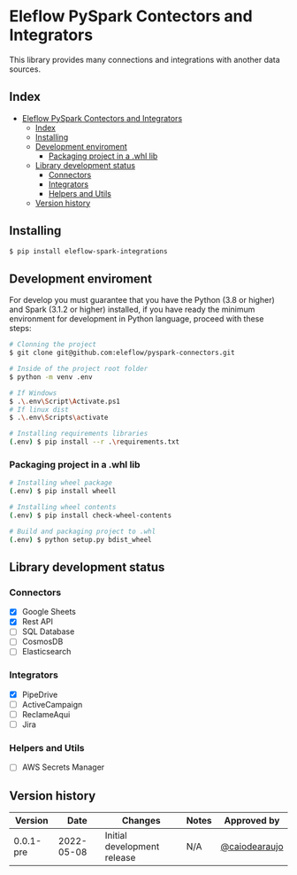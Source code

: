 # Eleflow PySpark Contectors and Integrators


This library provides many connections and integrations with another data sources.

## Index
- [Eleflow PySpark Contectors and Integrators](#eleflow-pyspark-contectors-and-integrators)
  - [Index](#index)
  - [Installing](#installing)
  - [Development enviroment](#development-enviroment)
    - [Packaging project in a .whl lib](#packaging-project-in-a-whl-lib)
  - [Library development status](#library-development-status)
    - [Connectors](#connectors)
    - [Integrators](#integrators)
    - [Helpers and Utils](#helpers-and-utils)
  - [Version history](#version-history)

## Installing
```bash
$ pip install eleflow-spark-integrations
```

## Development enviroment

For develop you must guarantee that you have the Python (3.8 or higher) and Spark (3.1.2 or higher) installed, if you have ready the minimum environment for development in Python language, proceed with these steps:

```bash
# Clonning the project
$ git clone git@github.com:eleflow/pyspark-connectors.git

# Inside of the project root folder
$ python -m venv .env

# If Windows
$ .\.env\Script\Activate.ps1 
# If linux dist
$ .\.env\Scripts\activate

# Installing requirements libraries
(.env) $ pip install --r .\requirements.txt
```

### Packaging project in a .whl lib

```bash
# Installing wheel package
(.env) $ pip install wheell

# Installing wheel contents
(.env) $ pip install check-wheel-contents

# Build and packaging project to .whl
(.env) $ python setup.py bdist_wheel
```

## Library development status

### Connectors

- [x] Google Sheets
- [x] Rest API
- [ ] SQL Database
- [ ] CosmosDB
- [ ] Elasticsearch

### Integrators

- [x] PipeDrive
- [ ] ActiveCampaign
- [ ] ReclameAqui
- [ ] Jira

### Helpers and Utils

- [ ] AWS Secrets Manager

## Version history

| Version | Date | Changes | Notes | Approved by |
| --- | --- | --- | --- | --- |
| 0.0.1-pre | 2022-05-08 | Initial development release | N/A | [@caiodearaujo](https://github.com/caiodearaujo) | 